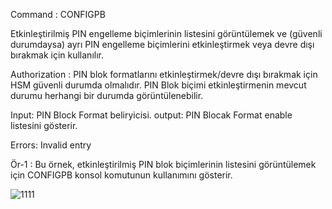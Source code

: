 
Command : CONFIGPB

Etkinleştirilmiş PIN engelleme biçimlerinin listesini görüntülemek ve (güvenli durumdaysa) ayrı PIN engelleme biçimlerini etkinleştirmek veya devre dışı bırakmak için kullanılır.

Authorization : PIN blok formatlarını etkinleştirmek/devre dışı bırakmak için HSM güvenli durumda olmalıdır. PIN Blok biçimi etkinleştirmenin mevcut durumu herhangi bir durumda görüntülenebilir.

Input: PIN Block Format beliryicisi.
output: PIN Blocak Format enable listesini gösterir.

Errors: Invalid entry

Ör-1 : Bu örnek, etkinleştirilmiş PIN blok biçimlerinin listesini görüntülemek için CONFIGPB konsol komutunun kullanımını gösterir.

![1111](https://user-images.githubusercontent.com/77227227/195834979-1a9a3a4b-f4f3-4110-bb22-e222e41d8047.png)
